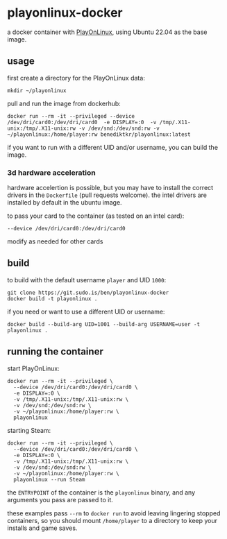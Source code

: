 # playonlinux-docker

a docker container with [PlayOnLinux](https://www.playonlinux.com/en/), using Ubuntu 22.04 as the base image.

## usage

first create a directory for the PlayOnLinux data:

```shell
mkdir ~/playonlinux
```

pull and run the image from dockerhub:

```shell
docker run --rm -it --privileged --device /dev/dri/card0:/dev/dri/card0  -e DISPLAY=:0  -v /tmp/.X11-unix:/tmp/.X11-unix:rw -v /dev/snd:/dev/snd:rw -v ~/playonlinux:/home/player:rw benediktkr/playonlinux:latest
```

if you want to run with a different UID and/or username, you can build the image.

### 3d hardware acceleration

hardware accelertion is possible, but you may have to install the correct drivers in 
the `Dockerfile` (pull requests welcome). the intel drivers are installed by default
in the ubuntu image. 

to pass your card to the container (as tested on an intel card):

```shell
--device /dev/dri/card0:/dev/dri/card0 
```

modify as needed for other cards

## build

to build with the default username `player` and UID `1000`:

```shell
git clone https://git.sudo.is/ben/playonlinux-docker
docker build -t playonlinux .
```

if you need or want to use a different UID or username:

```shell
docker build --build-arg UID=1001 --build-arg USERNAME=user -t playonlinux .
```

## running the container

start PlayOnLinux:

```shell
docker run --rm -it --privileged \
  --device /dev/dri/card0:/dev/dri/card0 \
  -e DISPLAY=:0 \
  -v /tmp/.X11-unix:/tmp/.X11-unix:rw \
  -v /dev/snd:/dev/snd:rw \
  -v ~/playonlinux:/home/player:rw \
  playonlinux
```

starting Steam:

```shell
docker run --rm -it --privileged \
  --device /dev/dri/card0:/dev/dri/card0 \
  -e DISPLAY=:0 \
  -v /tmp/.X11-unix:/tmp/.X11-unix:rw \
  -v /dev/snd:/dev/snd:rw \
  -v ~/playonlinux:/home/player:rw \
  playonlinux --run Steam
```

the `ENTRYPOINT` of the container is the `playonlinux` binary, and any arguments you 
pass are passed to it. 

these examples pass `--rm` to `docker run` to avoid leaving lingering stopped containers,
so you should mount `/home/player` to a directory to keep your installs and game saves. 
